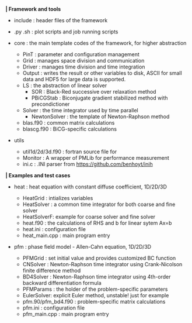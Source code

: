 
**| Framework and tools** 

- include : header files of the framework
- .py .sh  : plot scripts and job running scripts

- core : the main template codes of the framework, for higher abstraction 
  - PinT   : parameter and configuration management 
  - Grid   : manages space division and communication 
  - Driver : manages time division and time integration
  - Output : writes the result or other variables to disk, ASCII for small data and HDF5 for large data is supported.
  - LS     : the abstraction of linear solver
    - SOR       : Black-Red successive over relaxation method 
    - PBiCGStab : Biconjugate gradient stabilized method with precondictioner
  - Solver : the time integrator used by time parallel
    - NewtonSolver : the template of Newton-Raphson method
  - blas.f90   : common matrix calculations  
  - blascg.f90 : BiCG-specific calculations

- utils
  - util1d/2d/3d.f90 : fortran source file for 
  - Monitor : A wrapper of PMLib for performance measurement
  - ini.c   : .INI parser from https://github.com/benhoyt/inih  


**| Examples and test cases**  

- heat : heat equation with constant diffuse coefficient, 1D/2D/3D
  - HeatGrid   : intializes variables
  - HeatSolver : a common time integrator for both coarse and fine solver 
  - HeatSolverF: example for coarse solver and fine solver
  - heat.f90   : the calculations of RHS and b for linear sytem Ax=b 
  - heat.ini   : configuration file
  - heat_main.cpp : main program entry


- pfm : phase field model - Allen-Cahn equation, 1D/2D/3D 
  - PFMGrid    : set initial value and provides customized BC function 
  - CNSolver   : Newton-Raphson time integrator using Crank-Nicolson finite difference method 
  - BD4Solver  : Newton-Raphson time integrator using 4th-order backward differentiation formula 
  - PFMParams  : the holder of the problem-specific parameters 
  - EulerSolver: explicit Euler method, unstable! just for example 
  - pfm.90/pfm_bd4.f90 : problem-specific matrix calculations
  - pfm.ini    : configuration file
  - pfm_main.cpp : main program entry

